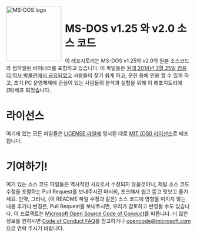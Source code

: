 <img width="150" height="150" align="left" style="float: left; margin: 0 10px 0 0;" alt="MS-DOS logo" src="https://github.com/Microsoft/MS-DOS/blob/master/msdos-logo.png">   

# MS-DOS v1.25 와 v2.0 소스 코드
이 레포지토리는 MS-DOS v1.25와 v2.0의 원본 소스코드와 컴파일된 바이너리를 포함하고 있습니다.
이 파일들은 [원래 2014년 3월 25일 컴퓨터 역사 박물관에서 공유되었고]( http://www.computerhistory.org/atchm/microsoft-ms-dos-early-source-code/) 사람들이 찾기 쉽게 하고, 문헌 등에 인용 할 수 있게 하고, 초기 PC 운영체제에 관심이 있는 사람들의 분석과 실험을 위해 이 레포지토리에 (재)배포 되었습니다.

# 라이선스
여기에 있는 모든 파일들은 [LICENSE 파일에](https://github.com/Microsoft/MS-DOS/blob/master/LICENSE.md) 명시된 데로 [MIT (OSI) 라이선스]( https://en.wikipedia.org/wiki/MIT_License)로 배포됩니다.

# 기여하기!
여기 있는 소스 코드 파일들은 역사적인 사료로서 수정되지 않을것이니, 제발 소스 코드 수정을 포함하는 Pull Request를 보내주시진 마시되, 포크해서 씹고 뜯고 맛보고 즐기세요.
만약, 그러나, (이 README 파일 수정과 같은) 소스 코드에 영향을 미치지 않는 내용 추가나 변경은, Pull Request를 보내주시면, 우리가 검토하고 반영될 수도 있습니다.
이 프로젝트는 [Microsoft Open Source Code of Conduct](https://opensource.microsoft.com/codeofconduct/)를 따릅니다. 더 많은 정보를 원하시면 [Code of Conduct FAQ](https://opensource.microsoft.com/codeofconduct/faq/)를 참고하거나 [opencode@microsoft.com](mailto:opencode@microsoft.com)으로 연락 주시기 바랍니다.
